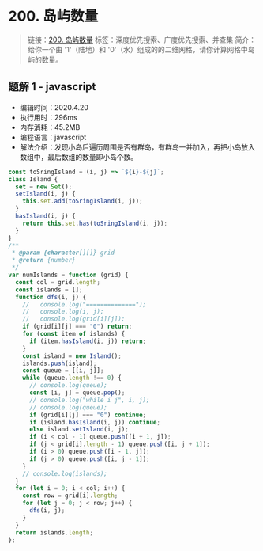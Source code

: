 # 200. 岛屿数量

> 链接：[200. 岛屿数量](https://leetcode-cn.com/problems/number-of-islands/)
> 标签：深度优先搜索、广度优先搜索、并查集
> 简介：给你一个由 '1'（陆地）和 '0'（水）组成的的二维网格，请你计算网格中岛屿的数量。

## 题解 1 - javascript

- 编辑时间：2020.4.20
- 执行用时：296ms
- 内存消耗：45.2MB
- 编程语言：javascript
- 解法介绍：发现小岛后遍历周围是否有群岛，有群岛一并加入，再把小岛放入数组中，最后数组的数量即小岛个数。

```javascript
const toSringIsland = (i, j) => `${i}-${j}`;
class Island {
  set = new Set();
  setIsland(i, j) {
    this.set.add(toSringIsland(i, j));
  }
  hasIsland(i, j) {
    return this.set.has(toSringIsland(i, j));
  }
}
/**
 * @param {character[][]} grid
 * @return {number}
 */
var numIslands = function (grid) {
  const col = grid.length;
  const islands = [];
  function dfs(i, j) {
    //   console.log("==============");
    //   console.log(i, j);
    //   console.log(grid[i][j]);
    if (grid[i][j] === "0") return;
    for (const item of islands) {
      if (item.hasIsland(i, j)) return;
    }
    const island = new Island();
    islands.push(island);
    const queue = [[i, j]];
    while (queue.length !== 0) {
      // console.log(queue);
      const [i, j] = queue.pop();
      // console.log("while i j", i, j);
      // console.log(queue);
      if (grid[i][j] === "0") continue;
      if (island.hasIsland(i, j)) continue;
      else island.setIsland(i, j);
      if (i < col - 1) queue.push([i + 1, j]);
      if (j < grid[i].length - 1) queue.push([i, j + 1]);
      if (i > 0) queue.push([i - 1, j]);
      if (j > 0) queue.push([i, j - 1]);
    }
    // console.log(islands);
  }
  for (let i = 0; i < col; i++) {
    const row = grid[i].length;
    for (let j = 0; j < row; j++) {
      dfs(i, j);
    }
  }
  return islands.length;
};
```
